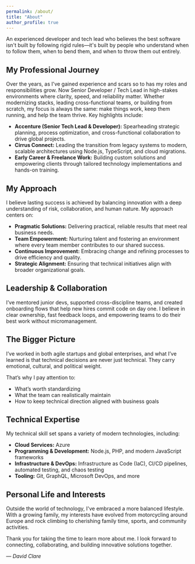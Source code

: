 ```yaml
---
permalink: /about/
title: "About"
author_profile: true
---
```


An experienced developer and tech lead who believes the best software isn't built by following rigid rules—it's built by people who understand when to follow them, when to bend them, and when to throw them out entirely.

## My Professional Journey

Over the years, as I've gained experience and scars so to has my roles and responsibilities grow. Now Senior Developer / Tech Lead in high-stakes environments where clarity, speed, and reliability matter. Whether modernizing stacks, leading cross-functional teams, or building from scratch, my focus is always the same: make things work, keep them running, and help the team thrive. Key highlights include:

- **Accenture (Senior Tech Lead & Developer):** Spearheading strategic planning, process optimization, and cross-functional collaboration to drive global projects.
- **Cirrus Connect:** Leading the transition from legacy systems to modern, scalable architectures using Node.js, TypeScript, and cloud migrations.
- **Early Career & Freelance Work:** Building custom solutions and empowering clients through tailored technology implementations and hands-on training.

## My Approach

I believe lasting success is achieved by balancing innovation with a deep understanding of risk, collaboration, and human nature. My approach centers on:

- **Pragmatic Solutions:** Delivering practical, reliable results that meet real business needs.
- **Team Empowerment:** Nurturing talent and fostering an environment where every team member contributes to our shared success.
- **Continuous Improvement:** Embracing change and refining processes to drive efficiency and quality.
- **Strategic Alignment:** Ensuring that technical initiatives align with broader organizational goals.

## Leadership & Collaboration

I’ve mentored junior devs, supported cross-discipline teams, and created onboarding flows that help new hires commit code on day one. I believe in clear ownership, fast feedback loops, and empowering teams to do their best work without micromanagement.

## The Bigger Picture

I’ve worked in both agile startups and global enterprises, and what I’ve learned is that technical decisions are never just technical. They carry emotional, cultural, and political weight.

That’s why I pay attention to:

- What’s worth standardizing
- What the team can realistically maintain
- How to keep technical direction aligned with business goals

## Technical Expertise

My technical skill set spans a variety of modern technologies, including:

- **Cloud Services:** Azure
- **Programming & Development:** Node.js, PHP, and modern JavaScript frameworks
- **Infrastructure & DevOps:** Infrastructure as Code (IaC), CI/CD pipelines, automated testing, and chaos testing
- **Tooling:** Git, GraphQL, Microsoft DevOps, and more

## Personal Life and Interests

Outside the world of technology, I've embraced a more balanced lifestyle. With a growing family, my interests have evolved from motorcycling around Europe and rock climbing to cherishing family time, sports, and community activities.

Thank you for taking the time to learn more about me. I look forward to connecting, collaborating, and building innovative solutions together.

_— David Clare_
